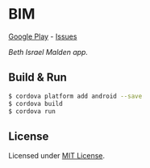 # BIM
[Google Play] - [Issues]

_Beth Israel Malden app._

[Google Play]: https://play.google.com/store/apps/details?id=com.metaist.bim
[Issues]: https://github.com/30Apps30Days/15-bim/issues

## Build & Run
```bash
$ cordova platform add android --save
$ cordova build
$ cordova run
```

## License
Licensed under [MIT License].

[MIT License]: http://opensource.org/licenses/MIT
